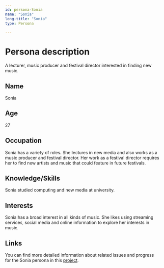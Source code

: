 ```yaml
---
id: persona-Sonia
name: "Sonia"
long-title: "Sonia"
type: Persona

---
```


# Persona description

A lecturer, music producer and festival director interested in finding new music.

## Name
Sonia 

## Age
27

## Occupation
Sonia has a variety of roles. She lectures in new media and also works as a music producer and festival director. Her work as a festival director requires her to find new artists and music that could feature in future festivals. 

## Knowledge/Skills
Sonia studied computing and new media at university.

## Interests
Sonia has a broad interest in all kinds of music. She likes using streaming services, social media and online information to explore her interests in music.


## Links
You can find more detailed information about related issues and progress for the Sonia persona in this [project](https://github.com/polifonia-project/stories/projects/1).
